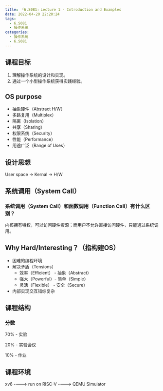 ```yaml
---
title: 「6.S081」Lecture 1 - Introduction and Examples
date: 2022-04-20 22:20:24
tags:
  - 6.S081
  - 操作系统
categories:
  - 操作系统
  - 6.S081
---
```


## 课程目标

1. 理解操作系统的设计和实现。
2. 通过一个小型操作系统获得实践经验。

## OS purpose

+ 抽象硬件（Abstract H/W）
+ 多路复用（Multiplex）
+ 隔离（Isolation）
+ 共享（Sharing）
+ 权限系统（Security）
+ 性能（Performance）
+ 用途广泛（Range of Uses）

## 设计思想

User space -> Kernal -> H/W

## 系统调用（System Call）

### 系统调用（System Call）和函数调用（Function Call）有什么区别？

内核拥有特权，可以访问硬件资源；而用户不允许直接访问硬件，只能通过系统调用。

## Why Hard/Interesting？（指构建OS）

+ 困难的编程环境
+ 解决矛盾（Tensions）
  + 效率（Efficient） - 抽象（Abstract）
  + 强大（Powerful）- 简单（Simple）
  + 灵活（Flexible）  - 安全（Secure）
+ 内部实现交互错综复杂

## 课程结构

### 分数

70% - 实验

20% - 实验会议

10% - 作业

## 课程环境

xv6 ----> run on RISC-V ----> QEMU Simulator

